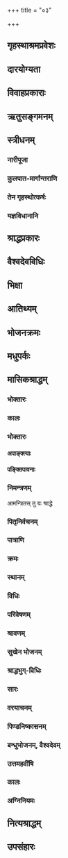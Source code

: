 +++
title = "०३"

+++

## गृहस्थाश्रमप्रवेशः
<div class="js_include " url="/kalpAntaram/static/smRtiH/manuH/vishvAsa_prastutiH/03/001_ShaTtriMshad-Abdika~n_charyam.md"  newLevelForH1="4" title="None" > </div>


<div class="js_include " url="/kalpAntaram/static/smRtiH/manuH/vishvAsa_prastutiH/03/002_vedAn_adhItya.md"  newLevelForH1="4" title="None" > </div>


<div class="js_include " url="/kalpAntaram/static/smRtiH/manuH/vishvAsa_prastutiH/03/003_tam_pratItam.md"  newLevelForH1="4" title="None" > </div>


<div class="js_include " url="/kalpAntaram/static/smRtiH/manuH/vishvAsa_prastutiH/03/004_guruNAnumataH_snAtvA.md"  newLevelForH1="4" title="None" > </div>


## दारयोग्यता
<div class="js_include " url="/kalpAntaram/static/smRtiH/manuH/vishvAsa_prastutiH/03/005_asapiNDA_cha.md"  newLevelForH1="4" title="None" > </div>


<div class="js_include " url="/kalpAntaram/static/smRtiH/manuH/vishvAsa_prastutiH/03/006_mahAnty_api.md"  newLevelForH1="4" title="None" > </div>


<div class="js_include " url="/kalpAntaram/static/smRtiH/manuH/vishvAsa_prastutiH/03/007_hIna-kriyan_niSh-puruSham.md"  newLevelForH1="4" title="None" > </div>


<div class="js_include " url="/kalpAntaram/static/smRtiH/manuH/vishvAsa_prastutiH/03/008_nodvahet_kapilAm.md"  newLevelForH1="4" title="None" > </div>


<div class="js_include " url="/kalpAntaram/static/smRtiH/manuH/vishvAsa_prastutiH/03/009_narxa-vRxa-nadI-nAmnIn_nA-ntya-parvata-nAmikAm.md"  newLevelForH1="4" title="None" > </div>


<div class="js_include " url="/kalpAntaram/static/smRtiH/manuH/vishvAsa_prastutiH/03/010_avyangAngIM_saumya-nAmnIm.md"  newLevelForH1="4" title="None" > </div>


<div class="js_include " url="/kalpAntaram/static/smRtiH/manuH/vishvAsa_prastutiH/03/011_yasyAs_tu.md"  newLevelForH1="4" title="None" > </div>


<div class="js_include " url="/kalpAntaram/static/smRtiH/manuH/vishvAsa_prastutiH/03/012_savarNAgre_dvijAtInAm.md"  newLevelForH1="4" title="None" > </div>


<div class="js_include " url="/kalpAntaram/static/smRtiH/manuH/vishvAsa_prastutiH/03/013_shUdraiva_bhAryA.md"  newLevelForH1="4" title="None" > </div>


<div class="js_include " url="/kalpAntaram/static/smRtiH/manuH/vishvAsa_prastutiH/03/014_na_brAhmaNa-xatriyayor.md"  newLevelForH1="4" title="None" > </div>


<div class="js_include " url="/kalpAntaram/static/smRtiH/manuH/vishvAsa_prastutiH/03/015_hInajAti-striyam_mohAd.md"  newLevelForH1="4" title="None" > </div>


<div class="js_include " url="/kalpAntaram/static/smRtiH/manuH/vishvAsa_prastutiH/03/016_shUdrAvedI_pataty.md"  newLevelForH1="4" title="None" > </div>


<div class="js_include " url="/kalpAntaram/static/smRtiH/manuH/vishvAsa_prastutiH/03/017_shUdrAM_shayanam.md"  newLevelForH1="4" title="None" > </div>


<div class="js_include " url="/kalpAntaram/static/smRtiH/manuH/vishvAsa_prastutiH/03/018_daiva-pitryAtitheyAni_tat-pradhAnAni.md"  newLevelForH1="4" title="None" > </div>


<div class="js_include " url="/kalpAntaram/static/smRtiH/manuH/vishvAsa_prastutiH/03/019_vRShalIphena-pItasya_niHshvAsopahatasya.md"  newLevelForH1="4" title="None" > </div>


## विवाहप्रकाराः
<div class="js_include " url="/kalpAntaram/static/smRtiH/manuH/vishvAsa_prastutiH/03/020_chaturNAm_api.md"  newLevelForH1="4" title="None" > </div>


<div class="js_include " url="/kalpAntaram/static/smRtiH/manuH/vishvAsa_prastutiH/03/021_brAhmo_daivas.md"  newLevelForH1="4" title="None" > </div>


<div class="js_include " url="/kalpAntaram/static/smRtiH/manuH/vishvAsa_prastutiH/03/022_yo_yasya.md"  newLevelForH1="4" title="None" > </div>


<div class="js_include " url="/kalpAntaram/static/smRtiH/manuH/vishvAsa_prastutiH/03/023_ShaD_AnupUrvyA.md"  newLevelForH1="4" title="None" > </div>


<div class="js_include " url="/kalpAntaram/static/smRtiH/manuH/vishvAsa_prastutiH/03/024_chaturo_brAhmaNasyAdyAn.md"  newLevelForH1="4" title="None" > </div>


<div class="js_include " url="/kalpAntaram/static/smRtiH/manuH/vishvAsa_prastutiH/03/025_panchAnAn_tu.md"  newLevelForH1="4" title="None" > </div>


<div class="js_include " url="/kalpAntaram/static/smRtiH/manuH/vishvAsa_prastutiH/03/026_pRthak_pRthag.md"  newLevelForH1="4" title="None" > </div>


<div class="js_include " url="/kalpAntaram/static/smRtiH/manuH/vishvAsa_prastutiH/03/027_AchChAdya_chA-rchayitvA.md"  newLevelForH1="4" title="None" > </div>


<div class="js_include " url="/kalpAntaram/static/smRtiH/manuH/vishvAsa_prastutiH/03/028_yajne_tu.md"  newLevelForH1="4" title="None" > </div>


<div class="js_include " url="/kalpAntaram/static/smRtiH/manuH/vishvAsa_prastutiH/03/029_eka~N_gomithunam.md"  newLevelForH1="4" title="None" > </div>


<div class="js_include " url="/kalpAntaram/static/smRtiH/manuH/vishvAsa_prastutiH/03/030_sahobhau_charatAm.md"  newLevelForH1="4" title="None" > </div>


<div class="js_include " url="/kalpAntaram/static/smRtiH/manuH/vishvAsa_prastutiH/03/031_jnAtibhyo_draviNam.md"  newLevelForH1="4" title="None" > </div>


<div class="js_include " url="/kalpAntaram/static/smRtiH/manuH/vishvAsa_prastutiH/03/032_ichChayAnyonyasaMyogaH_kanyAyAsh.md"  newLevelForH1="4" title="None" > </div>


<div class="js_include " url="/kalpAntaram/static/smRtiH/manuH/vishvAsa_prastutiH/03/033_hatvA_ChittvA.md"  newLevelForH1="4" title="None" > </div>


<div class="js_include " url="/kalpAntaram/static/smRtiH/manuH/vishvAsa_prastutiH/03/034_suptAm_mattAm.md"  newLevelForH1="4" title="None" > </div>


<div class="js_include " url="/kalpAntaram/static/smRtiH/manuH/vishvAsa_prastutiH/03/035_adbhir_eva.md"  newLevelForH1="4" title="None" > </div>


<div class="js_include " url="/kalpAntaram/static/smRtiH/manuH/vishvAsa_prastutiH/03/036_yo_yasyaiShAm.md"  newLevelForH1="4" title="None" > </div>


<div class="js_include " url="/kalpAntaram/static/smRtiH/manuH/vishvAsa_prastutiH/03/037_dasha_pUrvAn.md"  newLevelForH1="4" title="None" > </div>


<div class="js_include " url="/kalpAntaram/static/smRtiH/manuH/vishvAsa_prastutiH/03/038_daivoDhAjaH_sutash.md"  newLevelForH1="4" title="None" > </div>


<div class="js_include " url="/kalpAntaram/static/smRtiH/manuH/vishvAsa_prastutiH/03/039_brAhmAdiShu_vivAheShu.md"  newLevelForH1="4" title="None" > </div>


<div class="js_include " url="/kalpAntaram/static/smRtiH/manuH/vishvAsa_prastutiH/03/040_rUpa-sattva-guNopetA_dhanavanto.md"  newLevelForH1="4" title="None" > </div>


<div class="js_include " url="/kalpAntaram/static/smRtiH/manuH/vishvAsa_prastutiH/03/041_itareShu_tu.md"  newLevelForH1="4" title="None" > </div>


<div class="js_include " url="/kalpAntaram/static/smRtiH/manuH/vishvAsa_prastutiH/03/042_aninditaiH_strIvivAhair.md"  newLevelForH1="4" title="None" > </div>


<div class="js_include " url="/kalpAntaram/static/smRtiH/manuH/vishvAsa_prastutiH/03/043_pANigrahaNasaMskAraH_sa-varNAsUpadishyate.md"  newLevelForH1="4" title="None" > </div>


<div class="js_include " url="/kalpAntaram/static/smRtiH/manuH/vishvAsa_prastutiH/03/044_sharaH_xatriyayA.md"  newLevelForH1="4" title="None" > </div>


## ऋतुसङ्गमनम्
<div class="js_include " url="/kalpAntaram/static/smRtiH/manuH/vishvAsa_prastutiH/03/045_RtukAlAbhigAmI_syAt.md"  newLevelForH1="4" title="None" > </div>


<div class="js_include " url="/kalpAntaram/static/smRtiH/manuH/vishvAsa_prastutiH/03/046_RtuH_svAbhAvikaH.md"  newLevelForH1="4" title="None" > </div>


<div class="js_include " url="/kalpAntaram/static/smRtiH/manuH/vishvAsa_prastutiH/03/047_tAsAm_AdyAsh.md"  newLevelForH1="4" title="None" > </div>


<div class="js_include " url="/kalpAntaram/static/smRtiH/manuH/vishvAsa_prastutiH/03/048_yugmAsu_putrA.md"  newLevelForH1="4" title="None" > </div>


<div class="js_include " url="/kalpAntaram/static/smRtiH/manuH/vishvAsa_prastutiH/03/049_pumAn_puMso.md"  newLevelForH1="4" title="None" > </div>


<div class="js_include " url="/kalpAntaram/static/smRtiH/manuH/vishvAsa_prastutiH/03/050_nindyAsv_aShTAsu.md"  newLevelForH1="4" title="None" > </div>


## स्त्रीधनम्
<div class="js_include " url="/kalpAntaram/static/smRtiH/manuH/vishvAsa_prastutiH/03/051_na_kanyAyAH.md"  newLevelForH1="4" title="None" > </div>


<div class="js_include " url="/kalpAntaram/static/smRtiH/manuH/vishvAsa_prastutiH/03/052_strIdhanAni_tu.md"  newLevelForH1="4" title="None" > </div>


<div class="js_include " url="/kalpAntaram/static/smRtiH/manuH/vishvAsa_prastutiH/03/053_ArShe_gomithunam.md"  newLevelForH1="4" title="None" > </div>


<div class="js_include " url="/kalpAntaram/static/smRtiH/manuH/vishvAsa_prastutiH/03/054_yAsAn_nAdadate.md"  newLevelForH1="4" title="None" > </div>


### नारीपूजा
<div class="js_include " url="/kalpAntaram/static/smRtiH/manuH/vishvAsa_prastutiH/03/055_pitRbhir_bhrAtRbhish.md"  newLevelForH1="4" title="None" > </div>


<div class="js_include " url="/kalpAntaram/static/smRtiH/manuH/vishvAsa_prastutiH/03/056_yatra_nAryas.md"  newLevelForH1="4" title="None" > </div>


<div class="js_include " url="/kalpAntaram/static/smRtiH/manuH/vishvAsa_prastutiH/03/057_10.md"  newLevelForH1="4" title="None" > </div>


<div class="js_include " url="/kalpAntaram/static/smRtiH/manuH/vishvAsa_prastutiH/03/058_jAmayo_yAni.md"  newLevelForH1="4" title="None" > </div>


<div class="js_include " url="/kalpAntaram/static/smRtiH/manuH/vishvAsa_prastutiH/03/059_tasmAd_etAH.md"  newLevelForH1="4" title="None" > </div>


<div class="js_include " url="/kalpAntaram/static/smRtiH/manuH/vishvAsa_prastutiH/03/060_santuShTo_bhAryayA.md"  newLevelForH1="4" title="None" > </div>


<div class="js_include " url="/kalpAntaram/static/smRtiH/manuH/vishvAsa_prastutiH/03/061_yadi_hi.md"  newLevelForH1="4" title="None" > </div>


<div class="js_include " url="/kalpAntaram/static/smRtiH/manuH/vishvAsa_prastutiH/03/062_striyAn_tu.md"  newLevelForH1="4" title="None" > </div>


### कुलपात-मार्गान्तराणि
<div class="js_include " url="/kalpAntaram/static/smRtiH/manuH/vishvAsa_prastutiH/03/063_ku-vivAhaiH_kriyA-lopair.md"  newLevelForH1="4" title="None" > </div>


<div class="js_include " url="/kalpAntaram/static/smRtiH/manuH/vishvAsa_prastutiH/03/064_shilpena_vyavahAreNa.md"  newLevelForH1="4" title="None" > </div>


<div class="js_include " url="/kalpAntaram/static/smRtiH/manuH/vishvAsa_prastutiH/03/065_ayAjyayAjanaish_chaiva.md"  newLevelForH1="4" title="None" > </div>


<div class="js_include " url="/kalpAntaram/static/smRtiH/manuH/vishvAsa_prastutiH/03/066_mantratas_tu.md"  newLevelForH1="4" title="None" > </div>


<div class="js_include " url="/kalpAntaram/static/smRtiH/manuH/vishvAsa_prastutiH/03/067_itaH_shlokasankhyAbhedo.md"  newLevelForH1="4" title="None" > </div>


<div class="js_include " url="/kalpAntaram/static/smRtiH/manuH/vishvAsa_prastutiH/03/068_pancha_sUnA.md"  newLevelForH1="4" title="None" > </div>


<div class="js_include " url="/kalpAntaram/static/smRtiH/manuH/vishvAsa_prastutiH/03/069_tAsA~N_krameNa.md"  newLevelForH1="4" title="None" > </div>


<div class="js_include " url="/kalpAntaram/static/smRtiH/manuH/vishvAsa_prastutiH/03/070_adhyApanam_brahmayajnaH.md"  newLevelForH1="4" title="None" > </div>


<div class="js_include " url="/kalpAntaram/static/smRtiH/manuH/vishvAsa_prastutiH/03/071_panchaitAn_yo.md"  newLevelForH1="4" title="None" > </div>


<div class="js_include " url="/kalpAntaram/static/smRtiH/manuH/vishvAsa_prastutiH/03/072_devatAtithi-bhRtyAnAm_pitRRNAm.md"  newLevelForH1="4" title="None" > </div>


<div class="js_include " url="/kalpAntaram/static/smRtiH/manuH/vishvAsa_prastutiH/03/073_ahuta~n_cha.md"  newLevelForH1="4" title="None" > </div>


<div class="js_include " url="/kalpAntaram/static/smRtiH/manuH/vishvAsa_prastutiH/03/074_japo.ahuto.md"  newLevelForH1="4" title="None" > </div>


<div class="js_include " url="/kalpAntaram/static/smRtiH/manuH/vishvAsa_prastutiH/03/075_svAdhyAye_nityayuktaH.md"  newLevelForH1="4" title="None" > </div>


### तेन गृहस्थोत्कर्षः
<div class="js_include " url="/kalpAntaram/static/smRtiH/manuH/vishvAsa_prastutiH/03/076_agnau_prAstAhutiH.md"  newLevelForH1="4" title="None" > </div>


<div class="js_include " url="/kalpAntaram/static/smRtiH/manuH/vishvAsa_prastutiH/03/077_yathA_vAyum.md"  newLevelForH1="4" title="None" > </div>


<div class="js_include " url="/kalpAntaram/static/smRtiH/manuH/vishvAsa_prastutiH/03/078_yasmAt_trayo.md"  newLevelForH1="4" title="None" > </div>


<div class="js_include " url="/kalpAntaram/static/smRtiH/manuH/vishvAsa_prastutiH/03/079_sa_sandhAryaH.md"  newLevelForH1="4" title="None" > </div>


### यज्ञविधानानि
<div class="js_include " url="/kalpAntaram/static/smRtiH/manuH/vishvAsa_prastutiH/03/080_RShayaH_pitaro.md"  newLevelForH1="4" title="None" > </div>


<div class="js_include " url="/kalpAntaram/static/smRtiH/manuH/vishvAsa_prastutiH/03/081_svAdhyAyenA-rchayetarShIn_homair.md"  newLevelForH1="4" title="None" > </div>


## श्राद्धप्रकारः
<div class="js_include " url="/kalpAntaram/static/smRtiH/manuH/vishvAsa_prastutiH/03/082_kuryAd_ahar-ahaH.md"  newLevelForH1="4" title="None" > </div>


<div class="js_include " url="/kalpAntaram/static/smRtiH/manuH/vishvAsa_prastutiH/03/083_ekam_apy.md"  newLevelForH1="4" title="None" > </div>


## वैश्वदेवविधिः
<div class="js_include " url="/kalpAntaram/static/smRtiH/manuH/vishvAsa_prastutiH/03/084_vaishvadevasya_siddhasya.md"  newLevelForH1="4" title="None" > </div>


<div class="js_include " url="/kalpAntaram/static/smRtiH/manuH/vishvAsa_prastutiH/03/085_agneH_somasya.md"  newLevelForH1="4" title="None" > </div>


<div class="js_include " url="/kalpAntaram/static/smRtiH/manuH/vishvAsa_prastutiH/03/086_kuhvai_chaivA-numatyai.md"  newLevelForH1="4" title="None" > </div>


<div class="js_include " url="/kalpAntaram/static/smRtiH/manuH/vishvAsa_prastutiH/03/087_evaM_samyag.md"  newLevelForH1="4" title="None" > </div>


<div class="js_include " url="/kalpAntaram/static/smRtiH/manuH/vishvAsa_prastutiH/03/088_marudbhya_iti.md"  newLevelForH1="4" title="None" > </div>


<div class="js_include " url="/kalpAntaram/static/smRtiH/manuH/vishvAsa_prastutiH/03/089_uchChIrShake_shriyai.md"  newLevelForH1="4" title="None" > </div>


<div class="js_include " url="/kalpAntaram/static/smRtiH/manuH/vishvAsa_prastutiH/03/090_vishvebhyash_chaiva.md"  newLevelForH1="4" title="None" > </div>


<div class="js_include " url="/kalpAntaram/static/smRtiH/manuH/vishvAsa_prastutiH/03/091_pRShThavAstuni_kurvIta.md"  newLevelForH1="4" title="None" > </div>


<div class="js_include " url="/kalpAntaram/static/smRtiH/manuH/vishvAsa_prastutiH/03/092_shUnA~n_cha.md"  newLevelForH1="4" title="None" > </div>


<div class="js_include " url="/kalpAntaram/static/smRtiH/manuH/vishvAsa_prastutiH/03/093_evaM_yaH.md"  newLevelForH1="4" title="None" > </div>


## भिक्षा
<div class="js_include " url="/kalpAntaram/static/smRtiH/manuH/vishvAsa_prastutiH/03/094_kRtvaitad_balikarmaivam.md"  newLevelForH1="4" title="None" > </div>


<div class="js_include " url="/kalpAntaram/static/smRtiH/manuH/vishvAsa_prastutiH/03/095_yat_puNyaphalam.md"  newLevelForH1="4" title="None" > </div>


<div class="js_include " url="/kalpAntaram/static/smRtiH/manuH/vishvAsa_prastutiH/03/096_bhixAm_apy.md"  newLevelForH1="4" title="None" > </div>


<div class="js_include " url="/kalpAntaram/static/smRtiH/manuH/vishvAsa_prastutiH/03/097_nashyanti_havya-kavyAni.md"  newLevelForH1="4" title="None" > </div>


<div class="js_include " url="/kalpAntaram/static/smRtiH/manuH/vishvAsa_prastutiH/03/098_vidyA-tapaH-samRddheShu_hutam.md"  newLevelForH1="4" title="None" > </div>


<div class="js_include " url="/kalpAntaram/static/smRtiH/manuH/vishvAsa_prastutiH/03/099_samprAptAya_tv.md"  newLevelForH1="4" title="None" > </div>


<div class="js_include " url="/kalpAntaram/static/smRtiH/manuH/vishvAsa_prastutiH/03/100_shilAn_apy.md"  newLevelForH1="4" title="None" > </div>


<div class="js_include " url="/kalpAntaram/static/smRtiH/manuH/vishvAsa_prastutiH/03/101_tRNAni_bhUmir.md"  newLevelForH1="4" title="None" > </div>


## आतिथ्यम्
<div class="js_include " url="/kalpAntaram/static/smRtiH/manuH/vishvAsa_prastutiH/03/102_ekarAtran_tu.md"  newLevelForH1="4" title="None" > </div>


<div class="js_include " url="/kalpAntaram/static/smRtiH/manuH/vishvAsa_prastutiH/03/103_naikagrAmINam_atithim.md"  newLevelForH1="4" title="None" > </div>


<div class="js_include " url="/kalpAntaram/static/smRtiH/manuH/vishvAsa_prastutiH/03/104_upAsate_ye.md"  newLevelForH1="4" title="None" > </div>


<div class="js_include " url="/kalpAntaram/static/smRtiH/manuH/vishvAsa_prastutiH/03/105_apraNodyo.atithiH.md"  newLevelForH1="4" title="None" > </div>


<div class="js_include " url="/kalpAntaram/static/smRtiH/manuH/vishvAsa_prastutiH/03/106_na_vai.md"  newLevelForH1="4" title="None" > </div>


<div class="js_include " url="/kalpAntaram/static/smRtiH/manuH/vishvAsa_prastutiH/03/107_AsanAvasathau_shayyAm.md"  newLevelForH1="4" title="None" > </div>


<div class="js_include " url="/kalpAntaram/static/smRtiH/manuH/vishvAsa_prastutiH/03/108_vaishvadeve_tu.md"  newLevelForH1="4" title="None" > </div>


<div class="js_include " url="/kalpAntaram/static/smRtiH/manuH/vishvAsa_prastutiH/03/109_na_bhojanArtham.md"  newLevelForH1="4" title="None" > </div>


<div class="js_include " url="/kalpAntaram/static/smRtiH/manuH/vishvAsa_prastutiH/03/110_na_brAhmaNasya.md"  newLevelForH1="4" title="None" > </div>


<div class="js_include " url="/kalpAntaram/static/smRtiH/manuH/vishvAsa_prastutiH/03/111_yadi_tv.md"  newLevelForH1="4" title="None" > </div>


<div class="js_include " url="/kalpAntaram/static/smRtiH/manuH/vishvAsa_prastutiH/03/112_vaishya-shUdrAv_api.md"  newLevelForH1="4" title="None" > </div>


## भोजनक्रमः
<div class="js_include " url="/kalpAntaram/static/smRtiH/manuH/vishvAsa_prastutiH/03/113_itarAn_api.md"  newLevelForH1="4" title="None" > </div>


<div class="js_include " url="/kalpAntaram/static/smRtiH/manuH/vishvAsa_prastutiH/03/114_suvAsinIH_kumArIsh.md"  newLevelForH1="4" title="None" > </div>


<div class="js_include " url="/kalpAntaram/static/smRtiH/manuH/vishvAsa_prastutiH/03/115_adattvA_tu.md"  newLevelForH1="4" title="None" > </div>


<div class="js_include " url="/kalpAntaram/static/smRtiH/manuH/vishvAsa_prastutiH/03/116_bhuktavatsv_atha.md"  newLevelForH1="4" title="None" > </div>


<div class="js_include " url="/kalpAntaram/static/smRtiH/manuH/vishvAsa_prastutiH/03/117_devAn_RShIn.md"  newLevelForH1="4" title="None" > </div>


<div class="js_include " url="/kalpAntaram/static/smRtiH/manuH/vishvAsa_prastutiH/03/118_aghaM_sa.md"  newLevelForH1="4" title="None" > </div>


## मधुपर्कः
<div class="js_include " url="/kalpAntaram/static/smRtiH/manuH/vishvAsa_prastutiH/03/119_rAjartvik-snAtaka-gurUn_priya-shvashura-mAtulAn.md"  newLevelForH1="4" title="None" > </div>


<div class="js_include " url="/kalpAntaram/static/smRtiH/manuH/vishvAsa_prastutiH/03/120_rAjA_cha.md"  newLevelForH1="4" title="None" > </div>


<div class="js_include " url="/kalpAntaram/static/smRtiH/manuH/vishvAsa_prastutiH/03/121_sAyan_tv.md"  newLevelForH1="4" title="None" > </div>


## मासिकश्राद्धम्
<div class="js_include " url="/kalpAntaram/static/smRtiH/manuH/vishvAsa_prastutiH/03/122_pitRyajnan_tu.md"  newLevelForH1="4" title="None" > </div>


<div class="js_include " url="/kalpAntaram/static/smRtiH/manuH/vishvAsa_prastutiH/03/123_pitRRNAm_mAsikam.md"  newLevelForH1="4" title="None" > </div>


### भोक्तारः
<div class="js_include " url="/kalpAntaram/static/smRtiH/manuH/vishvAsa_prastutiH/03/124_tatra_ye.md"  newLevelForH1="4" title="None" > </div>


<div class="js_include " url="/kalpAntaram/static/smRtiH/manuH/vishvAsa_prastutiH/03/125_dvau_daive.md"  newLevelForH1="4" title="None" > </div>


<div class="js_include " url="/kalpAntaram/static/smRtiH/manuH/vishvAsa_prastutiH/03/126_satkriyAn_desha-kAlau.md"  newLevelForH1="4" title="None" > </div>


### कालः
<div class="js_include " url="/kalpAntaram/static/smRtiH/manuH/vishvAsa_prastutiH/03/127_prathitA_pretakRtyaiShA.md"  newLevelForH1="4" title="None" > </div>


### भोक्तारः
<div class="js_include " url="/kalpAntaram/static/smRtiH/manuH/vishvAsa_prastutiH/03/128_shrotriyAyaiva_deyAni.md"  newLevelForH1="4" title="None" > </div>


<div class="js_include " url="/kalpAntaram/static/smRtiH/manuH/vishvAsa_prastutiH/03/129_ekaikam_api.md"  newLevelForH1="4" title="None" > </div>


<div class="js_include " url="/kalpAntaram/static/smRtiH/manuH/vishvAsa_prastutiH/03/130_dUrAd_eva.md"  newLevelForH1="4" title="None" > </div>


<div class="js_include " url="/kalpAntaram/static/smRtiH/manuH/vishvAsa_prastutiH/03/131_sahasraM_hi.md"  newLevelForH1="4" title="None" > </div>


<div class="js_include " url="/kalpAntaram/static/smRtiH/manuH/vishvAsa_prastutiH/03/132_jnAnotkRShTAya_deyAni.md"  newLevelForH1="4" title="None" > </div>


<div class="js_include " url="/kalpAntaram/static/smRtiH/manuH/vishvAsa_prastutiH/03/133_yAvato_grasate.md"  newLevelForH1="4" title="None" > </div>


<div class="js_include " url="/kalpAntaram/static/smRtiH/manuH/vishvAsa_prastutiH/03/134_jnAnaniShThA_dvijAH.md"  newLevelForH1="4" title="None" > </div>


<div class="js_include " url="/kalpAntaram/static/smRtiH/manuH/vishvAsa_prastutiH/03/135_jnAnaniShTheShu_kavyAni.md"  newLevelForH1="4" title="None" > </div>


<div class="js_include " url="/kalpAntaram/static/smRtiH/manuH/vishvAsa_prastutiH/03/136_ashrotriyaH_pitA.md"  newLevelForH1="4" title="None" > </div>


<div class="js_include " url="/kalpAntaram/static/smRtiH/manuH/vishvAsa_prastutiH/03/137_jyAyAMsam_anayor.md"  newLevelForH1="4" title="None" > </div>


<div class="js_include " url="/kalpAntaram/static/smRtiH/manuH/vishvAsa_prastutiH/03/138_na_shrAddhe.md"  newLevelForH1="4" title="None" > </div>


<div class="js_include " url="/kalpAntaram/static/smRtiH/manuH/vishvAsa_prastutiH/03/139_yasya_mitra-pradhAnAni.md"  newLevelForH1="4" title="None" > </div>


<div class="js_include " url="/kalpAntaram/static/smRtiH/manuH/vishvAsa_prastutiH/03/140_yaH_sangatAni.md"  newLevelForH1="4" title="None" > </div>


<div class="js_include " url="/kalpAntaram/static/smRtiH/manuH/vishvAsa_prastutiH/03/141_sambhojAni_sAbhihitA.md"  newLevelForH1="4" title="None" > </div>


<div class="js_include " url="/kalpAntaram/static/smRtiH/manuH/vishvAsa_prastutiH/03/142_yatheriNe_bIjam.md"  newLevelForH1="4" title="None" > </div>


<div class="js_include " url="/kalpAntaram/static/smRtiH/manuH/vishvAsa_prastutiH/03/143_dAtRRn_pratigrahItRRMsh.md"  newLevelForH1="4" title="None" > </div>


<div class="js_include " url="/kalpAntaram/static/smRtiH/manuH/vishvAsa_prastutiH/03/144_kAmaM_shrAddhe.md"  newLevelForH1="4" title="None" > </div>


<div class="js_include " url="/kalpAntaram/static/smRtiH/manuH/vishvAsa_prastutiH/03/145_yatnena_bhojayech.md"  newLevelForH1="4" title="None" > </div>


<div class="js_include " url="/kalpAntaram/static/smRtiH/manuH/vishvAsa_prastutiH/03/146_eShAm_anyatamo.md"  newLevelForH1="4" title="None" > </div>


<div class="js_include " url="/kalpAntaram/static/smRtiH/manuH/vishvAsa_prastutiH/03/147_eSha_vai.md"  newLevelForH1="4" title="None" > </div>


<div class="js_include " url="/kalpAntaram/static/smRtiH/manuH/vishvAsa_prastutiH/03/148_mAtAmaham_mAtulam.md"  newLevelForH1="4" title="None" > </div>


<div class="js_include " url="/kalpAntaram/static/smRtiH/manuH/vishvAsa_prastutiH/03/149_na_brAhmaNam.md"  newLevelForH1="4" title="None" > </div>


#### अपाङ्क्त्याः
<div class="js_include " url="/kalpAntaram/static/smRtiH/manuH/vishvAsa_prastutiH/03/150_ye_stena-patita-klIbA.md"  newLevelForH1="4" title="None" > </div>


<div class="js_include " url="/kalpAntaram/static/smRtiH/manuH/vishvAsa_prastutiH/03/151_jaTila~n_chA-nadhIyAnam.md"  newLevelForH1="4" title="None" > </div>


<div class="js_include " url="/kalpAntaram/static/smRtiH/manuH/vishvAsa_prastutiH/03/152_chikitsakAn_devalakAn.md"  newLevelForH1="4" title="None" > </div>


<div class="js_include " url="/kalpAntaram/static/smRtiH/manuH/vishvAsa_prastutiH/03/153_preShyo_grAmasya.md"  newLevelForH1="4" title="None" > </div>


<div class="js_include " url="/kalpAntaram/static/smRtiH/manuH/vishvAsa_prastutiH/03/154_yaxmI_cha.md"  newLevelForH1="4" title="None" > </div>


<div class="js_include " url="/kalpAntaram/static/smRtiH/manuH/vishvAsa_prastutiH/03/155_kushIlavo.avakIrNI.md"  newLevelForH1="4" title="None" > </div>


<div class="js_include " url="/kalpAntaram/static/smRtiH/manuH/vishvAsa_prastutiH/03/156_bhRtakAdhyApako_yash.md"  newLevelForH1="4" title="None" > </div>


<div class="js_include " url="/kalpAntaram/static/smRtiH/manuH/vishvAsa_prastutiH/03/157_akAraNe_parityaktA.md"  newLevelForH1="4" title="None" > </div>


<div class="js_include " url="/kalpAntaram/static/smRtiH/manuH/vishvAsa_prastutiH/03/158_agAradAhI_garadaH.md"  newLevelForH1="4" title="None" > </div>


<div class="js_include " url="/kalpAntaram/static/smRtiH/manuH/vishvAsa_prastutiH/03/159_pitrA_vivadamAnash.md"  newLevelForH1="4" title="None" > </div>


<div class="js_include " url="/kalpAntaram/static/smRtiH/manuH/vishvAsa_prastutiH/03/160_dhanuH-sharANA~N_kartA.md"  newLevelForH1="4" title="None" > </div>


<div class="js_include " url="/kalpAntaram/static/smRtiH/manuH/vishvAsa_prastutiH/03/161_bhrAmarI_ganDamAlI.md"  newLevelForH1="4" title="None" > </div>


<div class="js_include " url="/kalpAntaram/static/smRtiH/manuH/vishvAsa_prastutiH/03/162_hasti-go--shvoShTradamako_naxatrair.md"  newLevelForH1="4" title="None" > </div>


<div class="js_include " url="/kalpAntaram/static/smRtiH/manuH/vishvAsa_prastutiH/03/163_srotasAm_bhedako.md"  newLevelForH1="4" title="None" > </div>


<div class="js_include " url="/kalpAntaram/static/smRtiH/manuH/vishvAsa_prastutiH/03/164_shvakrIDI_shyenajIvI.md"  newLevelForH1="4" title="None" > </div>


<div class="js_include " url="/kalpAntaram/static/smRtiH/manuH/vishvAsa_prastutiH/03/165_AchAra-hInaH_klIbash.md"  newLevelForH1="4" title="None" > </div>


<div class="js_include " url="/kalpAntaram/static/smRtiH/manuH/vishvAsa_prastutiH/03/166_aurabhriko_mAhiShikaH.md"  newLevelForH1="4" title="None" > </div>


<div class="js_include " url="/kalpAntaram/static/smRtiH/manuH/vishvAsa_prastutiH/03/167_etAn_vigarhitAchArAn.md"  newLevelForH1="4" title="None" > </div>


<div class="js_include " url="/kalpAntaram/static/smRtiH/manuH/vishvAsa_prastutiH/03/168_brAhmaNo_tv.md"  newLevelForH1="4" title="None" > </div>


<div class="js_include " url="/kalpAntaram/static/smRtiH/manuH/vishvAsa_prastutiH/03/169_apAnktadAne_yo.md"  newLevelForH1="4" title="None" > </div>


<div class="js_include " url="/kalpAntaram/static/smRtiH/manuH/vishvAsa_prastutiH/03/170_avratair_yad.md"  newLevelForH1="4" title="None" > </div>


<div class="js_include " url="/kalpAntaram/static/smRtiH/manuH/vishvAsa_prastutiH/03/171_dArAgnihotrasaMyoga~N_kurute.md"  newLevelForH1="4" title="None" > </div>


<div class="js_include " url="/kalpAntaram/static/smRtiH/manuH/vishvAsa_prastutiH/03/172_parivittiH_parivettA.md"  newLevelForH1="4" title="None" > </div>


<div class="js_include " url="/kalpAntaram/static/smRtiH/manuH/vishvAsa_prastutiH/03/173_bhrAtur_mRtasya.md"  newLevelForH1="4" title="None" > </div>


<div class="js_include " url="/kalpAntaram/static/smRtiH/manuH/vishvAsa_prastutiH/03/174_paradAreShu_jAyete.md"  newLevelForH1="4" title="None" > </div>


<div class="js_include " url="/kalpAntaram/static/smRtiH/manuH/vishvAsa_prastutiH/03/175_tau_tu.md"  newLevelForH1="4" title="None" > </div>


<div class="js_include " url="/kalpAntaram/static/smRtiH/manuH/vishvAsa_prastutiH/03/176_apAnktyo_yAvataH.md"  newLevelForH1="4" title="None" > </div>


<div class="js_include " url="/kalpAntaram/static/smRtiH/manuH/vishvAsa_prastutiH/03/177_vIxyA-ndho_navateH.md"  newLevelForH1="4" title="None" > </div>


<div class="js_include " url="/kalpAntaram/static/smRtiH/manuH/vishvAsa_prastutiH/03/168_yAvataH_saMspRshed.md"  newLevelForH1="4" title="None" > </div>


<div class="js_include " url="/kalpAntaram/static/smRtiH/manuH/vishvAsa_prastutiH/03/179_vedavich_chA-pi.md"  newLevelForH1="4" title="None" > </div>


<div class="js_include " url="/kalpAntaram/static/smRtiH/manuH/vishvAsa_prastutiH/03/180_somavikrayiNe_viShThA.md"  newLevelForH1="4" title="None" > </div>


<div class="js_include " url="/kalpAntaram/static/smRtiH/manuH/vishvAsa_prastutiH/03/181_yat_tu.md"  newLevelForH1="4" title="None" > </div>


<div class="js_include " url="/kalpAntaram/static/smRtiH/manuH/vishvAsa_prastutiH/03/182_itareShu_tv.md"  newLevelForH1="4" title="None" > </div>


#### पङ्क्तिपावनाः
<div class="js_include " url="/kalpAntaram/static/smRtiH/manuH/vishvAsa_prastutiH/03/183_apAnktyopahatA_panktiH.md"  newLevelForH1="4" title="None" > </div>


<div class="js_include " url="/kalpAntaram/static/smRtiH/manuH/vishvAsa_prastutiH/03/184_agryAH_sarveShu.md"  newLevelForH1="4" title="None" > </div>


<div class="js_include " url="/kalpAntaram/static/smRtiH/manuH/vishvAsa_prastutiH/03/185_triNAchiketaH_panchAgnis.md"  newLevelForH1="4" title="None" > </div>



<div class="js_include " url="/kalpAntaram/static/smRtiH/manuH/vishvAsa_prastutiH/03/186_vedArtha-vit_pravaktA.md"  newLevelForH1="4" title="None" > </div>


### निमन्त्रणम्
<div class="js_include " url="/kalpAntaram/static/smRtiH/manuH/vishvAsa_prastutiH/03/187_pUrvedyur_aparedyur.md"  newLevelForH1="4" title="None" > </div>


<div class="js_include " url="/kalpAntaram/static/smRtiH/manuH/vishvAsa_prastutiH/03/188_nimantrito_dvijaH.md"  newLevelForH1="4" title="None" > </div>


<div class="js_include " url="/kalpAntaram/static/smRtiH/manuH/vishvAsa_prastutiH/03/189_nimantritAn_hi.md"  newLevelForH1="4" title="None" > </div>


<div class="js_include " url="/kalpAntaram/static/smRtiH/manuH/vishvAsa_prastutiH/03/190_ketitas_tu.md"  newLevelForH1="4" title="None" > </div>


 आमन्त्रितस् तु यः श्राद्धे  
<div class="js_include " url="/kalpAntaram/static/smRtiH/manuH/vishvAsa_prastutiH/03/191_vRshalyA_saha.md"  newLevelForH1="4" title="None" > </div>


<div class="js_include " url="/kalpAntaram/static/smRtiH/manuH/vishvAsa_prastutiH/03/192_akrodhanAH_shaucha-parAH.md"  newLevelForH1="4" title="None" > </div>


### पितृनिर्वचनम्
<div class="js_include " url="/kalpAntaram/static/smRtiH/manuH/vishvAsa_prastutiH/03/193_yasmAd_utpattir.md"  newLevelForH1="4" title="None" > </div>


<div class="js_include " url="/kalpAntaram/static/smRtiH/manuH/vishvAsa_prastutiH/03/194_manor_hairaNyagarbhasya.md"  newLevelForH1="4" title="None" > </div>


<div class="js_include " url="/kalpAntaram/static/smRtiH/manuH/vishvAsa_prastutiH/03/195_virAT-sutAH_somasadaH.md"  newLevelForH1="4" title="None" > </div>


<div class="js_include " url="/kalpAntaram/static/smRtiH/manuH/vishvAsa_prastutiH/03/196_daitya-dAnava-yaxANA~N_gandharvoraga-raxasAm.md"  newLevelForH1="4" title="None" > </div>


<div class="js_include " url="/kalpAntaram/static/smRtiH/manuH/vishvAsa_prastutiH/03/197_somapA_nAma.md"  newLevelForH1="4" title="None" > </div>


<div class="js_include " url="/kalpAntaram/static/smRtiH/manuH/vishvAsa_prastutiH/03/198_somapAs_tu.md"  newLevelForH1="4" title="None" > </div>


<div class="js_include " url="/kalpAntaram/static/smRtiH/manuH/vishvAsa_prastutiH/03/199_agnidagdhAnagnidagdhAn_kAvyAn.md"  newLevelForH1="4" title="None" > </div>


<div class="js_include " url="/kalpAntaram/static/smRtiH/manuH/vishvAsa_prastutiH/03/200_ya_ete.md"  newLevelForH1="4" title="None" > </div>


<div class="js_include " url="/kalpAntaram/static/smRtiH/manuH/vishvAsa_prastutiH/03/201_RShibhyaH_pitaro.md"  newLevelForH1="4" title="None" > </div>


### पात्राणि
<div class="js_include " url="/kalpAntaram/static/smRtiH/manuH/vishvAsa_prastutiH/03/202_rAjatair_bhAjanair.md"  newLevelForH1="4" title="None" > </div>


### क्रमः
<div class="js_include " url="/kalpAntaram/static/smRtiH/manuH/vishvAsa_prastutiH/03/203_daivakAryAd_dvijAtInAm.md"  newLevelForH1="4" title="None" > </div>


<div class="js_include " url="/kalpAntaram/static/smRtiH/manuH/vishvAsa_prastutiH/03/204_teShAm_AraxabhUtam.md"  newLevelForH1="4" title="None" > </div>


<div class="js_include " url="/kalpAntaram/static/smRtiH/manuH/vishvAsa_prastutiH/03/205_daivAdyantan_tad.md"  newLevelForH1="4" title="None" > </div>


### स्थानम्
<div class="js_include " url="/kalpAntaram/static/smRtiH/manuH/vishvAsa_prastutiH/03/206_shuchin_desham.md"  newLevelForH1="4" title="None" > </div>


<div class="js_include " url="/kalpAntaram/static/smRtiH/manuH/vishvAsa_prastutiH/03/207_avakAsheShu_choxeShu.md"  newLevelForH1="4" title="None" > </div>


<div class="js_include " url="/kalpAntaram/static/smRtiH/manuH/vishvAsa_prastutiH/03/208_AsaneShUpakLLipteShu_barhiShmatsu.md"  newLevelForH1="4" title="None" > </div>


<div class="js_include " url="/kalpAntaram/static/smRtiH/manuH/vishvAsa_prastutiH/03/209_upaveshya_tu.md"  newLevelForH1="4" title="None" > </div>


### विधिः
<div class="js_include " url="/kalpAntaram/static/smRtiH/manuH/vishvAsa_prastutiH/03/210_teShAm_udakam.md"  newLevelForH1="4" title="None" > </div>


<div class="js_include " url="/kalpAntaram/static/smRtiH/manuH/vishvAsa_prastutiH/03/211_agneH_soma-yamAbhyAm.md"  newLevelForH1="4" title="None" > </div>


<div class="js_include " url="/kalpAntaram/static/smRtiH/manuH/vishvAsa_prastutiH/03/212_agny-abhAve_tu.md"  newLevelForH1="4" title="None" > </div>


<div class="js_include " url="/kalpAntaram/static/smRtiH/manuH/vishvAsa_prastutiH/03/213_akrodhanAn_su-prasAdAn.md"  newLevelForH1="4" title="None" > </div>


<div class="js_include " url="/kalpAntaram/static/smRtiH/manuH/vishvAsa_prastutiH/03/214_apasavyam_agnau.md"  newLevelForH1="4" title="None" > </div>


<div class="js_include " url="/kalpAntaram/static/smRtiH/manuH/vishvAsa_prastutiH/03/215_trIMs_tu.md"  newLevelForH1="4" title="None" > </div>


<div class="js_include " url="/kalpAntaram/static/smRtiH/manuH/vishvAsa_prastutiH/03/216_nyupya_piNDAMs.md"  newLevelForH1="4" title="None" > </div>


<div class="js_include " url="/kalpAntaram/static/smRtiH/manuH/vishvAsa_prastutiH/03/217_AchamyodakparAvRtya_trir.md"  newLevelForH1="4" title="None" > </div>


<div class="js_include " url="/kalpAntaram/static/smRtiH/manuH/vishvAsa_prastutiH/03/218_udakan_ninayech.md"  newLevelForH1="4" title="None" > </div>


<div class="js_include " url="/kalpAntaram/static/smRtiH/manuH/vishvAsa_prastutiH/03/219_piNDebhyas_tv.md"  newLevelForH1="4" title="None" > </div>


<div class="js_include " url="/kalpAntaram/static/smRtiH/manuH/vishvAsa_prastutiH/03/220_dhriyamANe_tu.md"  newLevelForH1="4" title="None" > </div>


<div class="js_include " url="/kalpAntaram/static/smRtiH/manuH/vishvAsa_prastutiH/03/221_pitA_yasya.md"  newLevelForH1="4" title="None" > </div>


<div class="js_include " url="/kalpAntaram/static/smRtiH/manuH/vishvAsa_prastutiH/03/222_pitAmaho_vA.md"  newLevelForH1="4" title="None" > </div>


<div class="js_include " url="/kalpAntaram/static/smRtiH/manuH/vishvAsa_prastutiH/03/223_teShAn_dattvA.md"  newLevelForH1="4" title="None" > </div>


<div class="js_include " url="/kalpAntaram/static/smRtiH/manuH/vishvAsa_prastutiH/03/224_pANibhyAn_tUpasangRhya.md"  newLevelForH1="4" title="None" > </div>


<div class="js_include " url="/kalpAntaram/static/smRtiH/manuH/vishvAsa_prastutiH/03/225_ubhayor_hastayor.md"  newLevelForH1="4" title="None" > </div>


### परिवेषणम्
<div class="js_include " url="/kalpAntaram/static/smRtiH/manuH/vishvAsa_prastutiH/03/226_guNAMsh_cha.md"  newLevelForH1="4" title="None" > </div>


<div class="js_include " url="/kalpAntaram/static/smRtiH/manuH/vishvAsa_prastutiH/03/227_bhaxyam_bhojyam.md"  newLevelForH1="4" title="None" > </div>


<div class="js_include " url="/kalpAntaram/static/smRtiH/manuH/vishvAsa_prastutiH/03/228_upanIya_tu.md"  newLevelForH1="4" title="None" > </div>


<div class="js_include " url="/kalpAntaram/static/smRtiH/manuH/vishvAsa_prastutiH/03/229_nA-sram_ApAtayej.md"  newLevelForH1="4" title="None" > </div>


<div class="js_include " url="/kalpAntaram/static/smRtiH/manuH/vishvAsa_prastutiH/03/230_asra~N_gamayati.md"  newLevelForH1="4" title="None" > </div>


<div class="js_include " url="/kalpAntaram/static/smRtiH/manuH/vishvAsa_prastutiH/03/231_yad_yad.md"  newLevelForH1="4" title="None" > </div>


### श्रावणम्
<div class="js_include " url="/kalpAntaram/static/smRtiH/manuH/vishvAsa_prastutiH/03/232_svAdhyAyaM_shrAvayet.md"  newLevelForH1="4" title="None" > </div>


### सुखेन भोजनम्
<div class="js_include " url="/kalpAntaram/static/smRtiH/manuH/vishvAsa_prastutiH/03/233_harShayed_brAhmaNAMs.md"  newLevelForH1="4" title="None" > </div>


<div class="js_include " url="/kalpAntaram/static/smRtiH/manuH/vishvAsa_prastutiH/03/234_vratastham_api.md"  newLevelForH1="4" title="None" > </div>


<div class="js_include " url="/kalpAntaram/static/smRtiH/manuH/vishvAsa_prastutiH/03/235_trINi_shrAddhe.md"  newLevelForH1="4" title="None" > </div>


<div class="js_include " url="/kalpAntaram/static/smRtiH/manuH/vishvAsa_prastutiH/03/236_atyuShNaM_sarvam.md"  newLevelForH1="4" title="None" > </div>


<div class="js_include " url="/kalpAntaram/static/smRtiH/manuH/vishvAsa_prastutiH/03/237_yAvad_uShmA.md"  newLevelForH1="4" title="None" > </div>


<div class="js_include " url="/kalpAntaram/static/smRtiH/manuH/vishvAsa_prastutiH/03/238_yad_veShTita-shirA.md"  newLevelForH1="4" title="None" > </div>


<div class="js_include " url="/kalpAntaram/static/smRtiH/manuH/vishvAsa_prastutiH/03/239_chANDAlash_cha.md"  newLevelForH1="4" title="None" > </div>


<div class="js_include " url="/kalpAntaram/static/smRtiH/manuH/vishvAsa_prastutiH/03/240_home_pradAne.md"  newLevelForH1="4" title="None" > </div>


<div class="js_include " url="/kalpAntaram/static/smRtiH/manuH/vishvAsa_prastutiH/03/241_ghrANena_sUkaro.md"  newLevelForH1="4" title="None" > </div>


<div class="js_include " url="/kalpAntaram/static/smRtiH/manuH/vishvAsa_prastutiH/03/242_khanjo_vA.md"  newLevelForH1="4" title="None" > </div>


<div class="js_include " url="/kalpAntaram/static/smRtiH/manuH/vishvAsa_prastutiH/03/243_brAhmaNam_bhixukam.md"  newLevelForH1="4" title="None" > </div>


<div class="js_include " url="/kalpAntaram/static/smRtiH/manuH/vishvAsa_prastutiH/03/244_sArvavarNikam_annAdyam.md"  newLevelForH1="4" title="None" > </div>


<div class="js_include " url="/kalpAntaram/static/smRtiH/manuH/vishvAsa_prastutiH/03/245_asaMskRta-pramItAnAn_tyAginAm.md"  newLevelForH1="4" title="None" > </div>


<div class="js_include " url="/kalpAntaram/static/smRtiH/manuH/vishvAsa_prastutiH/03/246_uchCheShaNAm_bhUmigatam.md"  newLevelForH1="4" title="None" > </div>


<div class="js_include " url="/kalpAntaram/static/smRtiH/manuH/vishvAsa_prastutiH/03/247_A-sapiNDakriyAkarma_dvijAteH.md"  newLevelForH1="4" title="None" > </div>


<div class="js_include " url="/kalpAntaram/static/smRtiH/manuH/vishvAsa_prastutiH/03/248_sahapiNDakriyAyAn_tu.md"  newLevelForH1="4" title="None" > </div>


### श्राद्धभुग्-विधिः
<div class="js_include " url="/kalpAntaram/static/smRtiH/manuH/vishvAsa_prastutiH/03/249_shrAddham_bhuktvA.md"  newLevelForH1="4" title="None" > </div>


<div class="js_include " url="/kalpAntaram/static/smRtiH/manuH/vishvAsa_prastutiH/03/250_shrAddhabhug_vRShalItalpam.md"  newLevelForH1="4" title="None" > </div>


<div class="js_include " url="/kalpAntaram/static/smRtiH/manuH/vishvAsa_prastutiH/03/251_pRShTvA_svaditam.md"  newLevelForH1="4" title="None" > </div>


<div class="js_include " url="/kalpAntaram/static/smRtiH/manuH/vishvAsa_prastutiH/03/252_svadhAstv_ity.md"  newLevelForH1="4" title="None" > </div>


<div class="js_include " url="/kalpAntaram/static/smRtiH/manuH/vishvAsa_prastutiH/03/253_tato_bhuktavatAm.md"  newLevelForH1="4" title="None" > </div>


<div class="js_include " url="/kalpAntaram/static/smRtiH/manuH/vishvAsa_prastutiH/03/254_pitrye_svaditam.md"  newLevelForH1="4" title="None" > </div>


### सारः
<div class="js_include " url="/kalpAntaram/static/smRtiH/manuH/vishvAsa_prastutiH/03/255_aparAhNas_tathA.md"  newLevelForH1="4" title="None" > </div>


<div class="js_include " url="/kalpAntaram/static/smRtiH/manuH/vishvAsa_prastutiH/03/256_darbhAH_pavitram.md"  newLevelForH1="4" title="None" > </div>


<div class="js_include " url="/kalpAntaram/static/smRtiH/manuH/vishvAsa_prastutiH/03/257_muny-annAni_payaH.md"  newLevelForH1="4" title="None" > </div>


### वरयाचनम्
<div class="js_include " url="/kalpAntaram/static/smRtiH/manuH/vishvAsa_prastutiH/03/258_visRjya_brAhmaNAMs.md"  newLevelForH1="4" title="None" > </div>


<div class="js_include " url="/kalpAntaram/static/smRtiH/manuH/vishvAsa_prastutiH/03/259_dAtAro_no.md"  newLevelForH1="4" title="None" > </div>


### पिण्डनिष्कासनम्
<div class="js_include " url="/kalpAntaram/static/smRtiH/manuH/vishvAsa_prastutiH/03/260_evan_nirvapaNam.md"  newLevelForH1="4" title="None" > </div>


<div class="js_include " url="/kalpAntaram/static/smRtiH/manuH/vishvAsa_prastutiH/03/261_piNDanirvapaNa~N_ke.md"  newLevelForH1="4" title="None" > </div>


<div class="js_include " url="/kalpAntaram/static/smRtiH/manuH/vishvAsa_prastutiH/03/262_pati-vratA_dharmapatnI.md"  newLevelForH1="4" title="None" > </div>


<div class="js_include " url="/kalpAntaram/static/smRtiH/manuH/vishvAsa_prastutiH/03/263_AyuShmantaM_sutam.md"  newLevelForH1="4" title="None" > </div>


### बन्धुभोजनम्, वैश्वदेवम्
<div class="js_include " url="/kalpAntaram/static/smRtiH/manuH/vishvAsa_prastutiH/03/264_praxAlya_hastAv.md"  newLevelForH1="4" title="None" > </div>


<div class="js_include " url="/kalpAntaram/static/smRtiH/manuH/vishvAsa_prastutiH/03/265_uchCheShaNan_tu.md"  newLevelForH1="4" title="None" > </div>


### उत्तमहवींषि
<div class="js_include " url="/kalpAntaram/static/smRtiH/manuH/vishvAsa_prastutiH/03/266_havir_yach.md"  newLevelForH1="4" title="None" > </div>


<div class="js_include " url="/kalpAntaram/static/smRtiH/manuH/vishvAsa_prastutiH/03/267_tilair_vrIhi-yavair.md"  newLevelForH1="4" title="None" > </div>


<div class="js_include " url="/kalpAntaram/static/smRtiH/manuH/vishvAsa_prastutiH/03/268_dvau_mAsau.md"  newLevelForH1="4" title="None" > </div>


<div class="js_include " url="/kalpAntaram/static/smRtiH/manuH/vishvAsa_prastutiH/03/269_ShaNmAsAMsh_ChAgamAMsena.md"  newLevelForH1="4" title="None" > </div>


<div class="js_include " url="/kalpAntaram/static/smRtiH/manuH/vishvAsa_prastutiH/03/270_dashamAsAMs_tu.md"  newLevelForH1="4" title="None" > </div>


<div class="js_include " url="/kalpAntaram/static/smRtiH/manuH/vishvAsa_prastutiH/03/271_saMvatsaran_tu.md"  newLevelForH1="4" title="None" > </div>


<div class="js_include " url="/kalpAntaram/static/smRtiH/manuH/vishvAsa_prastutiH/03/272_kAlashAkam_mahAshalkAH.md"  newLevelForH1="4" title="None" > </div>


<div class="js_include " url="/kalpAntaram/static/smRtiH/manuH/vishvAsa_prastutiH/03/273_yat_kim.md"  newLevelForH1="4" title="None" > </div>


### कालः
<div class="js_include " url="/kalpAntaram/static/smRtiH/manuH/vishvAsa_prastutiH/03/274_api_naH.md"  newLevelForH1="4" title="None" > </div>


<div class="js_include " url="/kalpAntaram/static/smRtiH/manuH/vishvAsa_prastutiH/03/275_yad_yad.md"  newLevelForH1="4" title="None" > </div>


<div class="js_include " url="/kalpAntaram/static/smRtiH/manuH/vishvAsa_prastutiH/03/276_kRShNapaxe_dashamyAdau.md"  newLevelForH1="4" title="None" > </div>


<div class="js_include " url="/kalpAntaram/static/smRtiH/manuH/vishvAsa_prastutiH/03/277_yuxu_kurvan.md"  newLevelForH1="4" title="None" > </div>


<div class="js_include " url="/kalpAntaram/static/smRtiH/manuH/vishvAsa_prastutiH/03/278_yathA_chaivA-paraH.md"  newLevelForH1="4" title="None" > </div>


<div class="js_include " url="/kalpAntaram/static/smRtiH/manuH/vishvAsa_prastutiH/03/279_prAchInAvItinA_samyag.md"  newLevelForH1="4" title="None" > </div>


<div class="js_include " url="/kalpAntaram/static/smRtiH/manuH/vishvAsa_prastutiH/03/280_rAtrau_shrAddham.md"  newLevelForH1="4" title="None" > </div>


<div class="js_include " url="/kalpAntaram/static/smRtiH/manuH/vishvAsa_prastutiH/03/281_anena_vidhinA.md"  newLevelForH1="4" title="None" > </div>


### अग्निनियमः
<div class="js_include " url="/kalpAntaram/static/smRtiH/manuH/vishvAsa_prastutiH/03/282_na_paitRyajniyo.md"  newLevelForH1="4" title="None" > </div>


## नित्यश्राद्धम्
<div class="js_include " url="/kalpAntaram/static/smRtiH/manuH/vishvAsa_prastutiH/03/283_yad_eva.md"  newLevelForH1="4" title="None" > </div>


## उपसंहारः
<div class="js_include " url="/kalpAntaram/static/smRtiH/manuH/vishvAsa_prastutiH/03/284_vasUn_vadanti.md"  newLevelForH1="4" title="None" > </div>


<div class="js_include " url="/kalpAntaram/static/smRtiH/manuH/vishvAsa_prastutiH/03/285_vighasAshI_bhaven.md"  newLevelForH1="4" title="None" > </div>


<div class="js_include " url="/kalpAntaram/static/smRtiH/manuH/vishvAsa_prastutiH/03/286_etad_vo.md"  newLevelForH1="4" title="None" > </div>

